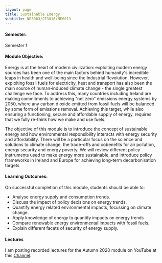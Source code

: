 ```yaml
---
layout: page
title: Sustainable Energy
subtitle: NE3003/CE3016/NE6013
---
```

#### Semester:
Semester 1

#### Module Objective:
Energy is at the heart of modern civilization: exploiting modern energy sources has been one of the main factors behind humanity's incredible leaps in health and well-being since the Industrial Revolution. However, exploiting fossil fuels for electricity, heat and transport has also been the main source of human-induced climate change - the single greatest challenge we face. To address this, many countries including Ireland are making commitments to achieving "net zero" emissions energy systems by 2050, where any carbon dioxide emitted from fossil fuels will be balanced by some form of emissions removal. Achieving this target, while also ensuring a functioning, secure and affordable supply of energy, requires that we fully re-think how we make and use fuels.

The objective of this module is to introduce the concept of sustainable energy and how environmental responsibility interacts with energy security and affordability. There will be a particular focus on the science and solutions to climate change, the trade-offs and cobenefits for air pollution, energy security and energy poverty. We will review different policy instruments used to make energy more sustainable, and introduce policy frameworks in Ireland and Europe for achieving long-term decarbonisation targets.



#### Learning Outcomes:
On successful completion of this module, students should be able to:
- Analyse energy supply and consumption trends.
- Discuss the impact of policy decisions on energy trends.
- Quantify energy related environmental impacts, focussing on climate change.
- Apply knowledge of energy to quantify impacts on energy trends
- Compare renewable energy environmental impacts with fossil fuels.
- Explain different facets of security of energy supply.

#### Lectures
I am posting recorded lectures for the Autumn 2020 module on YouTube at this [Channel](https://www.youtube.com/playlist?list=PLxTFLzYie40pndQG7QBVczKNZST3dGenQ). 
